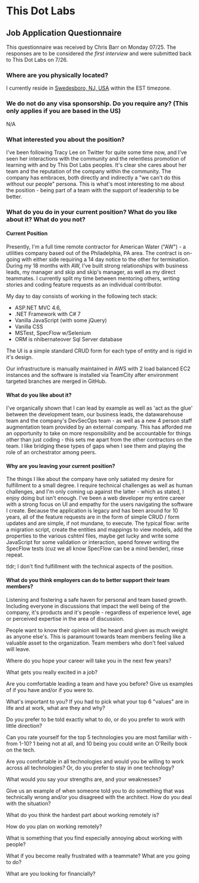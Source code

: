 # This Dot Labs

## Job Application Questionnaire

This questionnaire was received by Chris Barr on Monday 07/25. The responses are to be considered _the first interview_ and were submitted back to This Dot Labs on 7/26.

### Where are you physically located?

I currently reside in [Swedesboro, NJ, USA](https://www.google.com/maps/place/Swedesboro,+NJ+08085/@39.7439835,-75.3195633,15z/data=!3m1!4b1!4m5!3m4!1s0x89c6d9c3be536f49:0x7c34bc08e7d58112!8m2!3d39.7476136!4d-75.3104654) within the EST timezone.

### We do not do any visa sponsorship. Do you require any? (This only applies if you are based in the US)

N/A

### What interested you about the position?

I've been following Tracy Lee on Twitter for quite some time now, and I've seen her interactions with the community and the relentless promotion of learning with and by This Dot Labs peoples. It's clear she cares about her team and the reputation of the company within the community. The company has embraces, both directly and indirectly a "we can't do this without our people" persona. This is what's most interesting to me about the position - being part of a team with the support of leadership to be better.

### What do you do in your current position? What do you like about it? What do you not?

#### Current Position

Presently, I'm a full time remote contractor for American Water ("AW") - a utilities company based out of the Philadelphia, PA area. The contract is on-going with either side requiring a 14 day notice to the other for termination. During my 18 months with AW, I've built strong relationships with business leads, my manager and skip and skip's manager, as well as my direct teammates. I currently split my time between mentoring others, writing stories and coding feature requests as an individual contributor.

My day to day consists of working in the following tech stack:

- ASP.NET MVC 4.6,
- .NET Framework with C# 7
- Vanilla JavaScript (with some jQuery)
- Vanilla CSS
- MSTest, SpecFlow w/Selenium
- ORM is nhibernateover Sql Server database

The UI is a simple standard CRUD form for each type of entity and is rigid in it's design.

Our infrastructure is manually maintained in AWS with 2 load balanced EC2 instances and the software is installed via TeamCity after environment targeted branches are merged in GitHub.

#### What do you like about it?

I've organically shown that I can lead by example as well as 'act as the glue' between the development team, our business leads, the datawarehouse team and the company's DevSecOps team - as well as a new 4 person staff augmentation team provided by an external company. This has afforded me an opportunity to take on more responsibility and be accountable for things other than just coding - this sets me apart from the other contractors on the team. I like bridging these types of gaps when I see them and playing the role of an orchestrator among peers.

#### Why are you leaving your current position?

The things I like about the company have only satiated my desire for fulfillment to a small degree. I require technical challenges as well as human challenges, and I'm only coming up against the latter - which as stated, I enjoy doing but isn't enough. I've been a web developer my entire career with a strong focus on UI and empathy for the users navigating the software I create. Because the application is legacy and has been around for 10 years, all of the feature requests are in the form of simple CRUD / form updates and are simple, if not mundane, to execute. The typical flow: write a migration script, create the entities and mappings to view models, add the properties to the various cshtml files, maybe get lucky and write some JavaScript for some validation or interaction, spend forever writing the SpecFlow tests (cuz we all know SpecFlow can be a mind bender), rinse repeat.

tldr; I don't find fulfillment with the technical aspects of the position.

#### What do you think employers can do to better support their team members?

Listening and fostering a safe haven for personal and team based growth. Including everyone in discussions that impact the well being of the company, it's products and it's people - regardless of experience level, age or perceived expertise in the area of discussion.

People want to know their opinion will be heard and given as much weight as anyone else's. This is paramount towards team members feeling like a valuable asset to the organization. Team members who don't feel valued will leave.

Where do you hope your career will take you in the next few years?

What gets you really excited in a job?

Are you comfortable leading a team and have you before? Give us examples of if you have and/or if you were to.

What's important to you? If you had to pick what your top 6 "values" are in life and at work, what are they and why?

Do you prefer to be told exactly what to do, or do you prefer to work with little direction?

Can you rate yourself for the top 5 technologies you are most familiar with - from 1-10? 1 being not at all, and 10 being you could write an O'Reilly book on the tech.

Are you comfortable in all technologies and would you be willing to work across all technologies? Or, do you prefer to stay in one technology?

What would you say your strengths are, and your weaknesses?

Give us an example of when someone told you to do something that was technically wrong and/or you disagreed with the architect. How do you deal with the situation?

What do you think the hardest part about working remotely is?

How do you plan on working remotely?

What is something that you find especially annoying about working with people?

What if you become really frustrated with a teammate? What are you going to do?

What are you looking for financially?
